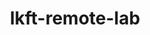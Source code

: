 ---
parent_project: lkft
permalink: /engineering/projects/lkft/lkft-remote-lab/
project_link_name: lkft-remote-lab
project_url: https://github.com/Linaro/lkft-remote-lab
statsAvailable: 'true'
title: lkft-remote-lab
---